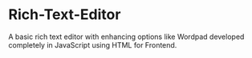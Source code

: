 # Rich-Text-Editor
A basic rich text editor with enhancing options like Wordpad developed completely in JavaScript using HTML for Frontend.

